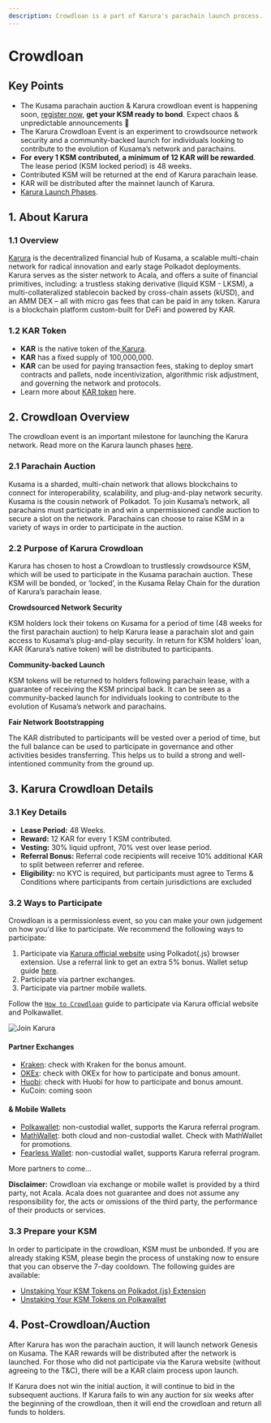 ```yaml
---
description: Crowdloan is a part of Karura's parachain launch process.
---
```


# Crowdloan

## Key Points

* The Kusama parachain auction & Karura crowdloan event is happening soon, [register now,](https://acala.network/karura/join-karura) **get your KSM ready to bond**. Expect chaos & unpredictable announcements 🚀
* The Karura Crowdloan Event is an experiment to crowdsource network security and a community-backed launch for individuals looking to contribute to the evolution of Kusama’s network and parachains.
* **For** **every 1 KSM contributed, a minimum of 12 KAR will be rewarded**. The lease period \(KSM locked period\) is 48 weeks. 
* Contributed KSM will be returned at the end of Karura parachain lease.
* KAR will be distributed after the mainnet launch of Karura.
* [Karura Launch Phases](https://www.notion.so/acala/dcabf9ba7c6246c69b913d5972503227?v=4121894373fd43d98ffcac260803928d).

## **1. About Karura**

### 1.1 Overview

[Karura](https://acala.network/karura) is the decentralized financial hub of Kusama, a scalable multi-chain network for radical innovation and early stage Polkadot deployments. Karura serves as the sister network to Acala, and offers a suite of financial primitives, including: a trustless staking derivative \(liquid KSM - LKSM\), a multi-collateralized stablecoin backed by cross-chain assets \(kUSD\), and an AMM DEX –  all with micro gas fees that can be paid in any token. Karura is a blockchain platform custom-built for DeFi and powered by KAR. 

### 1.2 KAR Token

* **KAR** is the native token of the[ Karura](https://acala.network/kar-crowdloan).
* **KAR** has a fixed supply of 100,000,000.
* **KAR** can be used for paying transaction fees, staking to deploy smart contracts and pallets, node incentivization, algorithmic risk adjustment, and governing the network and protocols.
* Learn more about [KAR token](https://acala.network/karura/token) here.

## **2. Crowdloan Overview**

The crowdloan event is an important milestone for launching the Karura network. Read more on the Karura launch phases [here](https://www.notion.so/acala/dcabf9ba7c6246c69b913d5972503227?v=4121894373fd43d98ffcac260803928d).

### **2.1 Parachain Auction**

Kusama is a sharded, multi-chain network that allows blockchains to connect for interoperability, scalability, and plug-and-play network security. Kusama is the cousin network of Polkadot. To join Kusama’s network, all parachains must participate in and win a unpermissioned candle auction to secure a slot on the network. Parachains can choose to raise KSM in a variety of ways in order to participate in the auction.

### **2.2 Purpose of Karura Crowdloan**

Karura has chosen to host a Crowdloan to trustlessly crowdsource KSM, which will be used to participate in the Kusama parachain auction. These KSM will be bonded, or ‘locked’, in the Kusama Relay Chain for the duration of Karura’s parachain lease.

**Crowdsourced Network Security**  
  
KSM holders lock their tokens on Kusama for a period of time \(48 weeks for the first parachain auction\) to help Karura lease a parachain slot and gain access to Kusama’s plug-and-play security. In return for KSM holders’ loan, KAR \(Karura’s native token\) will be distributed to participants.

**Community-backed Launch**

KSM tokens will be returned to holders following parachain lease, with a guarantee of receiving the KSM principal back. It can be seen as a community-backed launch for individuals looking to contribute to the evolution of Kusama’s network and parachains.

**Fair Network Bootstrapping**

The KAR distributed to participants will be vested over a period of time, but the full balance can be used to participate in governance and other activities besides transferring. This helps us to build a strong and well-intentioned community from the ground up.

## **3. Karura Crowdloan Details**

### **3.1 Key Details**

* **Lease Period:** 48 Weeks.
* **Reward:** 12 KAR for every 1 KSM contributed.
* **Vesting:** 30% liquid upfront, 70% vest over lease period.
* **Referral Bonus:** Referral code recipients will receive 10% additional KAR to split between referrer and referee.
* **Eligibility:** no KYC is required, but participants must agree to Terms & Conditions where participants from certain jurisdictions are excluded

### 3.2 Ways to Participate

Crowdloan is a permissionless event, so you can make your own judgement on how you'd like to participate. We recommend the following ways to participate:

1. Participate via [Karura official website](https://acala.network/karura/join-karura) using Polkadot{.js} browser extension. Use a referral link to get an extra 5% bonus. Wallet setup guide [here](https://wiki.acala.network/karura/ksm-address/create-new-ksm-account). 
2. Participate via partner exchanges.
3. Participate via partner mobile wallets.

Follow the [`How to Crowdloan`](https://wiki.acala.network/karura/crowdloan/how-to-crowdloan) guide to participate via Karura official website and Polkawallet.

![Join Karura](https://lh3.googleusercontent.com/KQ_ds6czQc2GMuvsHHKUiRJymgThlJPLOeN262kUyo_YY9XQYCJMTSsPZ_6PiEpR1gN7ATEuFKXCkdf70u3UJT0tge8OTl4tzALR_2YjvAk7jrjL-ny5tOzsK2DCNDARL1KZHv4)

#### Partner Exchanges 

* [Kraken](https://www.kraken.com/learn/parachain-auctions): check with Kraken for the bonus amount.
* [OKEx](https://www.okex.com/): check with OKEx for how to participate and bonus amount.
* [Huobi](https://www.huobi.com/): check with Huobi for how to participate and bonus amount.
* KuCoin: coming soon

#### & Mobile Wallets

* [Polkawallet](https://polkawallet.io/): non-custodial wallet, supports the Karura referral program. 
* [MathWallet](https://mathwallet.org/en-us/): both cloud and non-custodial wallet. Check with MathWallet for promotions. 
* [Fearless Wallet](https://fearlesswallet.io/): non-custodial wallet, supports Karura referral program.

More partners to come...

**Disclaimer:** Crowdloan via exchange or mobile wallet is provided by a third party, not Acala. Acala does not guarantee and does not assume any responsibility for, the acts or omissions of the third party, the performance of their products or services.

### 3.3 Prepare your KSM

In order to participate in the crowdloan, KSM must be unbonded. If you are already staking KSM, please begin the process of unstaking now to ensure that you can observe the 7-day cooldown. The following guides are available:

* [Unstaking Your KSM Tokens on Polkadot.{js} Extension](https://wiki.acala.network/karura/ksm-address/unstaking-your-ksm-tokens-on-polkadot.-js-extension)
* [Unstaking Your KSM Tokens on Polkawallet](https://wiki.acala.network/karura/ksm-address/unstake-polkawallet)

## **4. Post-Crowdloan/Auction**

After Karura has won the parachain auction, it will launch network Genesis on Kusama. The KAR rewards will be distributed after the network is launched. For those who did not participate via the Karura website \(without agreeing to the T&C\), there will be a KAR claim process upon launch.

If Karura does not win the initial auction, it will continue to bid in the subsequent auctions. If Karura fails to win any auction for six weeks after the beginning of the crowdloan, then it will end the crowdloan and return all funds to holders.

